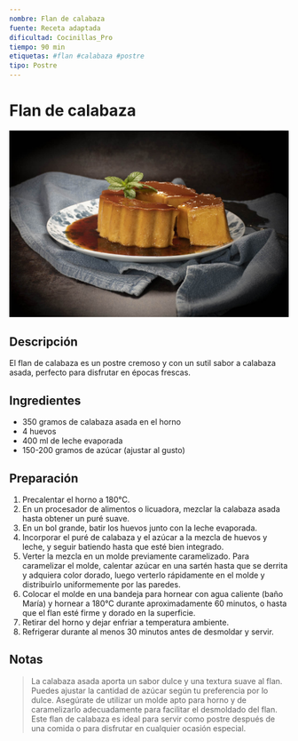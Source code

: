 ```yaml
---
nombre: Flan de calabaza
fuente: Receta adaptada
dificultad: Cocinillas_Pro
tiempo: 90 min
etiquetas: #flan #calabaza #postre
tipo: Postre
---
```


# Flan de calabaza

![Imagen de flan de calabaza](img/flan-calabaza.jpg)

## Descripción

El flan de calabaza es un postre cremoso y con un sutil sabor a calabaza asada, perfecto para disfrutar en épocas frescas.

## Ingredientes

* 350 gramos de calabaza asada en el horno
* 4 huevos
* 400 ml de leche evaporada
* 150-200 gramos de azúcar (ajustar al gusto)

## Preparación

1. Precalentar el horno a 180°C.
2. En un procesador de alimentos o licuadora, mezclar la calabaza asada hasta obtener un puré suave.
3. En un bol grande, batir los huevos junto con la leche evaporada.
4. Incorporar el puré de calabaza y el azúcar a la mezcla de huevos y leche, y seguir batiendo hasta que esté bien integrado.
5. Verter la mezcla en un molde previamente caramelizado. Para caramelizar el molde, calentar azúcar en una sartén hasta que se derrita y adquiera color dorado, luego verterlo rápidamente en el molde y distribuirlo uniformemente por las paredes.
6. Colocar el molde en una bandeja para hornear con agua caliente (baño María) y hornear a 180°C durante aproximadamente 60 minutos, o hasta que el flan esté firme y dorado en la superficie.
7. Retirar del horno y dejar enfriar a temperatura ambiente.
8. Refrigerar durante al menos 30 minutos antes de desmoldar y servir.

## Notas

> La calabaza asada aporta un sabor dulce y una textura suave al flan. Puedes ajustar la cantidad de azúcar según tu preferencia por lo dulce. Asegúrate de utilizar un molde apto para horno y de caramelizarlo adecuadamente para facilitar el desmoldado del flan. Este flan de calabaza es ideal para servir como postre después de una comida o para disfrutar en cualquier ocasión especial.
